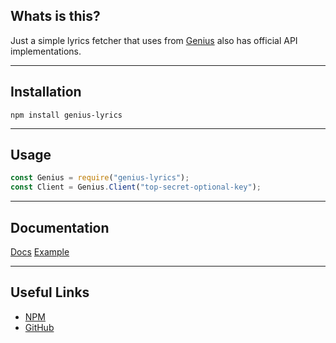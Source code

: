 ## Whats is this?

Just a simple lyrics fetcher that uses from [Genius](https://genius.com) also has official API implementations.

---

## Installation

```
npm install genius-lyrics
```

---

## Usage

```js
const Genius = require("genius-lyrics");
const Client = Genius.Client("top-secret-optional-key");
```

---

## Documentation

[Docs](https://genius-lyrics.zyrouge.gq/Documentation/)
[Example](https://genius-lyrics.zyrouge.gq/Examples/)

---

## Useful Links

* [NPM](https://npmjs.com/genius-lyrics)
* [GitHub](https://github.com/zyrouge/genius-lyrics)

<br>
